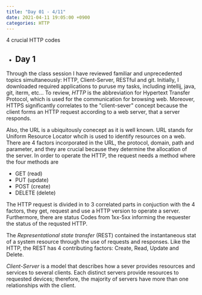 ```yaml
---
title: "Day 01 - 4/11"
date: 2021-04-11 19:05:00 +0900
categories: HTTP
---
```

4 crucial HTTP codes
- ## **Day 1**

Through the class session I have reviewed familiar and unprecedented topics simultaneously: HTTP, Client-Server, RESTful and git. Initially, I downloaded required applications to puruse my tasks, including intellij, java, git, iterm, etc... To review, *HTTP* is the abbreviation for Hypertext Transfer Protocol, which is used for the communication for browsing web. Moreover, HTTPS significantly correlates to the "client-sever" concept because the client forms an HTTP request according to a web server, that a server responds. 

Also, the URL is a ubiquitously conecept as it is well known. URL stands for Uniform Resource Locator whcih is used to identify resources on a web. There are 4 factors incorporated in the URL, the protocol, domain, path and parameter, and they are crucial because they determine the allocation of the server. In order to operate the HTTP, the request needs a method where the four methods are
- GET (read)
- PUT (update)
- POST (create)
- DELETE (delete)

The HTTP request is divided in to 3 correlated parts in conjuction with the 4 factors, they get, request and use a HTTP version to operate a server. Furthermore, there are status Codes from 1xx-5xx informing the requester the status of the requsted HTTP.

The *Representational state transfer* (REST) contained the instantaneous stat of a system resource through the use of requests and responses. Like the HTTP, the REST has 4 contributing factors: Create, Read, Update and Delete. 

*Client-Server* is a model that describes how a sever provides resources and services to several clients. Each distinct servers provide resources to requested devices; therefore, the majority of servers have more than one relationships with the client.
